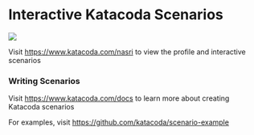 # Interactive Katacoda Scenarios

[![](http://shields.katacoda.com/katacoda/nasri/count.svg)](https://www.katacoda.com/nasri "Get your profile on Katacoda.com")

Visit https://www.katacoda.com/nasri to view the profile and interactive scenarios

### Writing Scenarios
Visit https://www.katacoda.com/docs to learn more about creating Katacoda scenarios

For examples, visit https://github.com/katacoda/scenario-example
